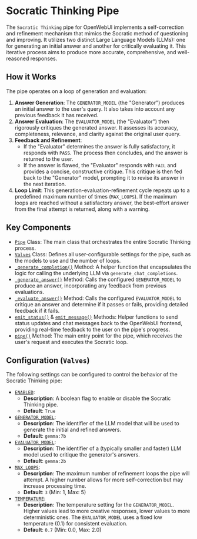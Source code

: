 # Socratic Thinking Pipe

The `Socratic Thinking` pipe for OpenWebUI implements a self-correction and refinement mechanism that mimics the Socratic method of questioning and improving. It utilizes two distinct Large Language Models (LLMs): one for generating an initial answer and another for critically evaluating it. This iterative process aims to produce more accurate, comprehensive, and well-reasoned responses.

## How it Works

The pipe operates on a loop of generation and evaluation:

1.  **Answer Generation**: The `GENERATOR_MODEL` (the "Generator") produces an initial answer to the user's query. It also takes into account any previous feedback it has received.
2.  **Answer Evaluation**: The `EVALUATOR_MODEL` (the "Evaluator") then rigorously critiques the generated answer. It assesses its accuracy, completeness, relevance, and clarity against the original user query.
3.  **Feedback and Refinement**:
    *   If the "Evaluator" determines the answer is fully satisfactory, it responds with `PASS`. The process then concludes, and the answer is returned to the user.
    *   If the answer is flawed, the "Evaluator" responds with `FAIL` and provides a concise, constructive critique. This critique is then fed back to the "Generator" model, prompting it to revise its answer in the next iteration.
4.  **Loop Limit**: This generation-evaluation-refinement cycle repeats up to a predefined maximum number of times (`MAX_LOOPS`). If the maximum loops are reached without a satisfactory answer, the best-effort answer from the final attempt is returned, along with a warning.

## Key Components

*   [`Pipe`](OpenWebUI/Socratic_Thinking.py:55) Class: The main class that orchestrates the entire Socratic Thinking process.
*   [`Valves`](OpenWebUI/Socratic_Thinking.py:62) Class: Defines all user-configurable settings for the pipe, such as the models to use and the number of loops.
*   [`_generate_completion()`](OpenWebUI/Socratic_Thinking.py:108) Method: A helper function that encapsulates the logic for calling the underlying LLM via `generate_chat_completions`.
*   [`_generate_answer()`](OpenWebUI/Socratic_Thinking.py:127) Method: Calls the configured `GENERATOR_MODEL` to produce an answer, incorporating any feedback from previous evaluations.
*   [`_evaluate_answer()`](OpenWebUI/Socratic_Thinking.py:148) Method: Calls the configured `EVALUATOR_MODEL` to critique an answer and determine if it passes or fails, providing detailed feedback if it fails.
*   [`emit_status()`](OpenWebUI/Socratic_Thinking.py:160) & [`emit_message()`](OpenWebUI/Socratic_Thinking.py:170) Methods: Helper functions to send status updates and chat messages back to the OpenWebUI frontend, providing real-time feedback to the user on the pipe's progress.
*   [`pipe()`](OpenWebUI/Socratic_Thinking.py:180) Method: The main entry point for the pipe, which receives the user's request and executes the Socratic loop.

## Configuration (`Valves`)

The following settings can be configured to control the behavior of the Socratic Thinking pipe:

*   [`ENABLED`](OpenWebUI/Socratic_Thinking.py:66):
    *   **Description**: A boolean flag to enable or disable the Socratic Thinking pipe.
    *   **Default**: `True`
*   [`GENERATOR_MODEL`](OpenWebUI/Socratic_Thinking.py:70):
    *   **Description**: The identifier of the LLM model that will be used to generate the initial and refined answers.
    *   **Default**: `gemma:7b`
*   [`EVALUATOR_MODEL`](OpenWebUI/Socratic_Thinking.py:75):
    *   **Description**: The identifier of a (typically smaller and faster) LLM model used to critique the generator's answers.
    *   **Default**: `gemma:2b`
*   [`MAX_LOOPS`](OpenWebUI/Socratic_Thinking.py:80):
    *   **Description**: The maximum number of refinement loops the pipe will attempt. A higher number allows for more self-correction but may increase processing time.
    *   **Default**: `3` (Min: 1, Max: 5)
*   [`TEMPERATURE`](OpenWebUI/Socratic_Thinking.py:86):
    *   **Description**: The temperature setting for the `GENERATOR_MODEL`. Higher values lead to more creative responses, lower values to more deterministic ones. The `EVALUATOR_MODEL` uses a fixed low temperature (0.1) for consistent evaluation.
    *   **Default**: `0.7` (Min: 0.0, Max: 2.0)